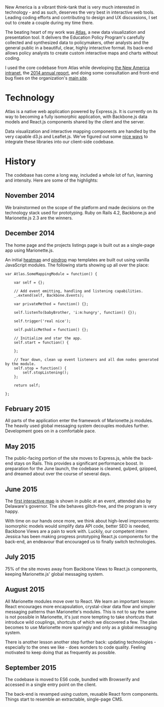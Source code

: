 New America is a vibrant think-tank that is very much interested in technology - and as such, deserves the very best in interactive web tools. Leading coding efforts and contributing to design and UX discussions, I set out to create a couple during my time there.

The beating heart of my work was [Atlas](http://atlas.newamerica.org), a new data visualization and presentation tool. It delivers the Education Policy Program's carefully collected and synthesized data to policymakers, other analysts and the general public in a beautiful, clear, highly interactive format. Its back-end allows policy analysts to create custom interactive maps and charts without coding.

I used the core codebase from Atlas while developing [the New America intranet](my.newamerica.org), the [2014 annual report](2014.newamerica.org), and doing some consultation and front-end bug fixes on the organization's [main site](https://newamerica.org). 

# Technology

Atlas is a native web application powered by Express.js. It is currently on its way to becoming a fully isomorphic application, with Backbone.js data models and React.js components shared by the client and the server.

Data visualization and interactive mapping components are handled by the very capable d3.js and Leaflet.js. We've figured out some [nice ways](/things/scaling-tricks-for-geo) to integrate these libraries into our client-side codebase.

# History

The codebase has come a long way, included a whole lot of fun, learning and intensity. Here are some of the highlights:

## November 2014

We brainstormed on the scope of the platform and made decisions on the technology stack used for prototyping. Ruby on Rails 4.2, Backbone.js and Marionette.js 2.3 are the winners.

## December 2014

The home page and the projects listings page is built out as a single-page app using Marionette.js.

An initial [heatmap](http://atlas.newamerica.org/mapping-college-readiness) and [pindrop](http://atlas.newamerica.org/tech-early-literacy) map templates are built out using vanilla JavaScript modules. The following starts showing up all over the place:

	var Atlas.SomeMappingModule = function() {
		
		var self = {};

		// Add event emitting, handling and listening capabilities.
		_.extend(self, Backbone.Events);

		var privateMethod = function() {};

		self.listenTo(babyBrother, 'i:m:hungry', function() {});

		self.trigger('real nice');

		self.publicMethod = function() {};

		// Initialize and star the app.
		self.start = function() {

		};

		// Tear down, clean up event listeners and all dom nodes generated by the module.
		self.stop = function() {
			self.stopListening();
		};

		return self;

	};



## February 2015

All parts of the application enter the framework of Marionette.js modules. The heavily used global messaging system decouples modules further. Development goes on in a comfortable pace.

## May 2015

The public-facing portion of the site moves to Express.js, while the back-end stays on Rails. This provides a significant performance boost. In preparation for the June launch, the codebase is cleaned, gulped, gzipped, and dreamed about over the course of several days.

## June 2015

The [first interactive map](http://atlas.newamerica.org/mapping-college-readiness) is shown in public at an event, attended also by Delaware's governor. The site behaves glitch-free, and the program is very happy.

With time on our hands once more, we think about high-level improvements: isomorphic models would simplify data API code, better SEO is needed, Backbone Views are a pain to work with. Luckily, our competent intern Jessica has been making progress prototyping React.js components for the back-end, an endeavour that encouraged us to finally switch technologies.

## July 2015

75% of the site moves away from Backbone Views to React.js components, keeping Marionette.js' global messaging system.

## August 2015

All Marionette modules move over to React. We learn an important lesson: React encourages more encapsulation, crystal-clear data flow and simpler messaging patterns than Marionette's modules. This is not to say the same is not possible in Marionette, it's just more tempting to take shortcuts that introduce wild couplings, shortcuts of which we discovered a few. The plan becomes to use Marionette more sparingly and only as a global messaging system.

There is another lesson another step further back: updating technologies - especially to the ones we like - does wonders to code quality. Feeling motivated to keep doing that as frequently as possible.

## September 2015

The codebase is moved to ES6 code, bundled with Browserify and accessed in a single entry point on the client.

The back-end is revamped using custom, reusable React form components. Things start to resemble an extractable, single-page CMS.